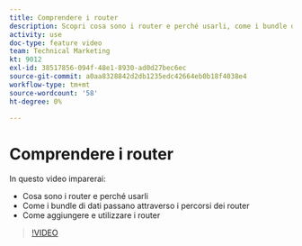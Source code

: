 ```yaml
---
title: Comprendere i router
description: Scopri cosa sono i router e perché usarli, come i bundle di dati passano attraverso i percorsi dei router, e come aggiungere e utilizzare i router, tutto in [!DNL Adobe Workfront Fusion].
activity: use
doc-type: feature video
team: Technical Marketing
kt: 9012
exl-id: 38517856-094f-48e1-8930-ad0d27bec6ec
source-git-commit: a0aa8328842d2db1235edc42664eb0b18f4038e4
workflow-type: tm+mt
source-wordcount: '58'
ht-degree: 0%

---
```


# Comprendere i router

In questo video imparerai:

* Cosa sono i router e perché usarli
* Come i bundle di dati passano attraverso i percorsi dei router
* Come aggiungere e utilizzare i router

>[!VIDEO](https://video.tv.adobe.com/v/335271/?quality=12)
